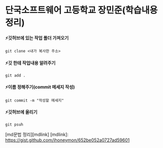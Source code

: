 # 단국소프트웨어 고등학교 장민준(학습내용 정리)

#### ⚡️깃허브에 있는 작업 폴더 가져오기

```
git clone <내가 복사한 주소>
```

#### ⚡️깃 한테 작업내용 알려주기

```
git add .

```

#### ⚡️이름 정해주기(commit 메세지 작성)

```
git commit -m "작성할 메세지"

```

#### ⚡️깃허브에 올리기

```
git psuh

```

[md문법 정리][mdlink]
[mdlink]: https://gist.github.com/ihoneymon/652be052a0727ad59601

